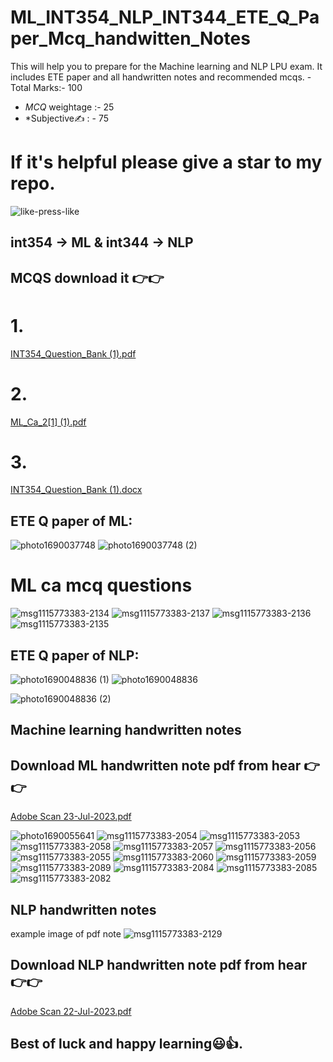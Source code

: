 # ML_INT354_NLP_INT344_ETE_Q_Paper_Mcq_handwitten_Notes
This will help you to prepare for the Machine learning and NLP LPU exam. It includes ETE paper and all handwritten notes and recommended mcqs.
-Total Marks:- 100 
- *MCQ* weightage :- 25
- *Subjective✍️ : - 75

# If it's helpful please give a star to my repo.
![like-press-like](https://github.com/vishal815/ML_INT354_NLP_INT344_ETE_Q_Paper_Mcq_handwitten_Notes/assets/83393190/04ac3ab4-5453-472a-ad7d-45cd199193b4)

 ## int354 -> ML & int344 -> NLP

## MCQS download it 👉👉
# 1.
[INT354_Question_Bank (1).pdf](https://github.com/vishal815/ML_INT354_NLP_INT344_ETE_Q_Paper_Mcq_handwitten_Notes/files/12137097/INT354_Question_Bank.1.pdf)
# 2.
[ML_Ca_2[1] (1).pdf](https://github.com/vishal815/ML_INT354_NLP_INT344_ETE_Q_Paper_Mcq_handwitten_Notes/files/12137096/ML_Ca_2.1.1.pdf)
# 3.
[INT354_Question_Bank (1).docx](https://github.com/vishal815/ML_INT354_NLP_INT344_ETE_Q_Paper_Mcq_handwitten_Notes/files/12137095/INT354_Question_Bank.1.docx)

## ETE Q paper of ML:
![photo1690037748](https://github.com/vishal815/ML_INT354_NLP_INT344_ETE_Q_Paper_Mcq_handwitten_Notes/assets/83393190/080e56e6-d4ba-4f48-9209-38af639e77b4)
![photo1690037748 (2)](https://github.com/vishal815/ML_INT354_NLP_INT344_ETE_Q_Paper_Mcq_handwitten_Notes/assets/83393190/6bcd69c9-14e4-4371-b80a-b8d197b4aed8)
# ML ca mcq questions
![msg1115773383-2134](https://github.com/vishal815/ML_INT354_NLP_INT344_ETE_Q_Paper_Mcq_handwitten_Notes/assets/83393190/93ae0c9a-26c8-4bc5-845e-16cb4b0019f1)
![msg1115773383-2137](https://github.com/vishal815/ML_INT354_NLP_INT344_ETE_Q_Paper_Mcq_handwitten_Notes/assets/83393190/acba6e64-c450-44e5-a2dd-31901bc7adae)
![msg1115773383-2136](https://github.com/vishal815/ML_INT354_NLP_INT344_ETE_Q_Paper_Mcq_handwitten_Notes/assets/83393190/35b9a9b3-ca56-44b3-93d2-db661a115f13)
![msg1115773383-2135](https://github.com/vishal815/ML_INT354_NLP_INT344_ETE_Q_Paper_Mcq_handwitten_Notes/assets/83393190/858c90e6-1af0-4c53-8601-70fd20f8a929)




## ETE Q paper of NLP:
![photo1690048836 (1)](https://github.com/vishal815/ML_INT354_NLP_INT344_ETE_Q_Paper_Mcq_handwitten_Notes/assets/83393190/58a46ff1-4341-4bc7-a9ab-24ef3f46ae17)
![photo1690048836](https://github.com/vishal815/ML_INT354_NLP_INT344_ETE_Q_Paper_Mcq_handwitten_Notes/assets/83393190/7ecabb14-5097-4eff-860f-a5224fd0d2cd)

![photo1690048836 (2)](https://github.com/vishal815/ML_INT354_NLP_INT344_ETE_Q_Paper_Mcq_handwitten_Notes/assets/83393190/eb64b509-7986-466e-9edc-4e9ef207a30e)

## Machine learning handwritten notes 
## Download ML handwritten note pdf from hear 👉👉
[Adobe Scan 23-Jul-2023.pdf](https://github.com/vishal815/ML_INT354_NLP_INT344_ETE_Q_Paper_Mcq_handwitten_Notes/files/12137161/Adobe.Scan.23-Jul-2023.pdf)

![photo1690055641](https://github.com/vishal815/ML_INT354_NLP_INT344_ETE_Q_Paper_Mcq_handwitten_Notes/assets/83393190/78bf0d71-2ace-4b85-8e59-a5540f504b8f)
![msg1115773383-2054](https://github.com/vishal815/ML_INT354_NLP_INT344_ETE_Q_Paper_Mcq_handwitten_Notes/assets/83393190/d9306b49-6ef2-401a-9a0d-fd329fedbb25)
![msg1115773383-2053](https://github.com/vishal815/ML_INT354_NLP_INT344_ETE_Q_Paper_Mcq_handwitten_Notes/assets/83393190/9fcae003-d924-45a5-a3e2-ece9dd796075)
![msg1115773383-2058](https://github.com/vishal815/ML_INT354_NLP_INT344_ETE_Q_Paper_Mcq_handwitten_Notes/assets/83393190/508f272f-2c04-4193-bf11-d9c8206bd89a)
![msg1115773383-2057](https://github.com/vishal815/ML_INT354_NLP_INT344_ETE_Q_Paper_Mcq_handwitten_Notes/assets/83393190/4b39399b-3141-4eaf-876a-e205e77bad9d)
![msg1115773383-2056](https://github.com/vishal815/ML_INT354_NLP_INT344_ETE_Q_Paper_Mcq_handwitten_Notes/assets/83393190/740e0e06-b55a-49e5-a873-11285b5b9c0d)
![msg1115773383-2055](https://github.com/vishal815/ML_INT354_NLP_INT344_ETE_Q_Paper_Mcq_handwitten_Notes/assets/83393190/43b354eb-0468-4519-96eb-cb75eb3ef720)
![msg1115773383-2060](https://github.com/vishal815/ML_INT354_NLP_INT344_ETE_Q_Paper_Mcq_handwitten_Notes/assets/83393190/a420ea71-96ba-4602-9d12-c0202f3770fb)
![msg1115773383-2059](https://github.com/vishal815/ML_INT354_NLP_INT344_ETE_Q_Paper_Mcq_handwitten_Notes/assets/83393190/dfc13f68-6a7c-4633-811d-43fd96c100f8)
![msg1115773383-2089](https://github.com/vishal815/ML_INT354_NLP_INT344_ETE_Q_Paper_Mcq_handwitten_Notes/assets/83393190/4ad44cd3-98c3-46b8-8a46-61526be13cca)
![msg1115773383-2084](https://github.com/vishal815/ML_INT354_NLP_INT344_ETE_Q_Paper_Mcq_handwitten_Notes/assets/83393190/32a3eff6-7bd6-4465-af8c-cf3d9a89c159)
![msg1115773383-2085](https://github.com/vishal815/ML_INT354_NLP_INT344_ETE_Q_Paper_Mcq_handwitten_Notes/assets/83393190/57d4d62a-900c-4e7b-9590-12d3495c33c7)
![msg1115773383-2082](https://github.com/vishal815/ML_INT354_NLP_INT344_ETE_Q_Paper_Mcq_handwitten_Notes/assets/83393190/b0a0e5d7-4352-4197-b728-7ae1136a4d2d)



## NLP handwritten notes
example image of pdf note
![msg1115773383-2129](https://github.com/vishal815/ML_INT354_NLP_INT344_ETE_Q_Paper_Mcq_handwitten_Notes/assets/83393190/2e698cc0-a9d1-4ce6-9271-f969255022b1)

## Download NLP handwritten note pdf from hear 👉👉
[Adobe Scan 22-Jul-2023.pdf](https://github.com/vishal815/ML_INT354_NLP_INT344_ETE_Q_Paper_Mcq_handwitten_Notes/files/12137025/Adobe.Scan.22-Jul-2023.pdf)

## Best of luck and happy learning😃👍.
